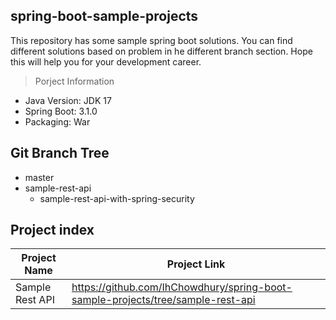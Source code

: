 ## spring-boot-sample-projects
This repository has some sample spring boot solutions. You can find different solutions based on problem in he different branch section. Hope this will help you for your development career.

> Porject Information
- Java Version: JDK 17
- Spring Boot: 3.1.0
- Packaging: War

## Git Branch Tree
- master
- sample-rest-api
  - sample-rest-api-with-spring-security

## Project index
|Project Name| Project Link |
|--|--|
| Sample Rest API | https://github.com/IhChowdhury/spring-boot-sample-projects/tree/sample-rest-api |
